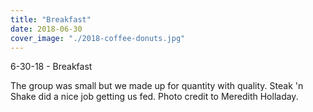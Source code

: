 ```yaml
---
title: "Breakfast"
date: 2018-06-30
cover_image: "./2018-coffee-donuts.jpg"
---
```


6-30-18 - Breakfast

The group was small but we made up for quantity with quality.   Steak 'n Shake did a nice job getting us fed.  Photo credit to Meredith Holladay.  


